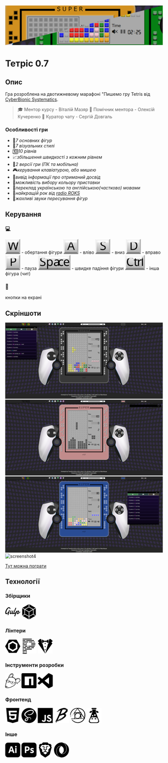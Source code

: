 [![screenshot1](./readme/s5.png)](https://fomenko-tetris-071.netlify.app)

# Тетріс 0.7

## Опис

Гра розроблена на двотижневому марафоні "Пишемо гру Tetris від [CyberBionic Systematics](https://edu.cbsystematics.com/ua).

> 🎓 Ментор курсу - Віталій Мазяр
> 🤝 Помічник ментора - Олексій Кучеренко
> 🔎 Куратор чату - Сергій Довгаль

### Особливості гри

-   🔲*7 основних фігур*
-   🎀*7 візуальних стилі*
-   🔟*10 рівнів*
-   📈*збільшення швидкості з кожним рівнем*
-   📱*2 версії гри (ПК та мобільна)*
-   🎮*керування клавіатурою, або мишею*
-   🏅*вивід інформації про отриманий досвід*
-   🌈*можливість вибору кольору приставки*
-   💬*переклад українською та англійською(частково) мовами*
-   🤘*найкращій рок від [radio ROKS](https://www.radioroks.ua/)*
-   📢*жахливі звуки пересування фігур*

## Керування

### 💻

![W](./readme/key-w.svg) - обертання фігури
![A](./readme/key-a.svg) - вліво
![S](./readme/key-s.svg) - вниз
![D](./readme/key-d.svg) - вправо
![P](./readme/key-p.svg) - пауза
![Space](./readme/key-space.svg) - швидке падіння фігури
![Ctrl](./readme/key-ctrl.svg) - інша фігура (чит)

### 📱

кнопки на екрані

## Скріншоти

![screenshot1](./readme/s1.png)
![screenshot2](./readme/s2.png)
![screenshot3](./readme/s3.png)
![screenshot4](./readme/s4.png)

[Тут можна пограти](https://fomenko-tetris-071.netlify.app)

## Технології

### Збірщики

![gulp](./readme/technologies/gulp.svg)
![webpack](./readme/technologies/webpack.svg)

### Лінтери

![eslint](./readme/technologies/eslint.svg)
![prettier](./readme/technologies/prettier.svg)
![stylelint](./readme/technologies/stylelint.svg)

### Інструменти розробки

![editorconfig](./readme/technologies/editorconfig.svg)
![npm](./readme/technologies/npm.svg)
![visualstudiocode](./readme/technologies/visualstudiocode.svg)

### Фронтенд

![html5](./readme/technologies/html5.svg)
![sass](./readme/technologies/sass.svg)
![javascript](./readme/technologies/javascript.svg)
![babel](./readme/technologies/babel.svg)
![postcss](./readme/technologies/postcss.svg)
![i18next](./readme/technologies/i18next.svg)

### Інше

![adobeillustrator](./readme/technologies/adobeillustrator.svg)
![adobephotoshop](./readme/technologies/adobephotoshop.svg)
![brave](./readme/technologies/brave.svg)
![json](./readme/technologies/json.svg)
